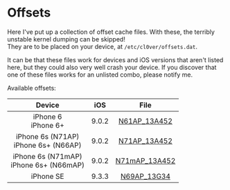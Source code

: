 # Offsets

Here I've put up a collection of offset cache files. With these, the terribly unstable kernel dumping can be skipped!  
They are to be placed on your device, at `/etc/cl0ver/offsets.dat`.  

It can be that these files work for devices and iOS versions that aren't listed here, but they could also very well crash your device. If you discover that one of these files works for an unlisted combo, please notify me.

Available offsets:

| Device                                    | iOS   | File                                                                                                      |
| :---------------------------------------: | :---: | :-------------------------------------------------------------------------------------------------------: |
| iPhone 6<br>iPhone 6+                     | 9.0.2 | [N61AP_13A452](https://raw.githubusercontent.com/Siguza/cl0ver/master/offsets/N61AP_13A452/offsets.dat)   |
| iPhone 6s (N71AP)<br>iPhone 6s+ (N66AP)   | 9.0.2 | [N71AP_13A452](https://raw.githubusercontent.com/Siguza/cl0ver/master/offsets/N71AP_13A452/offsets.dat)   |
| iPhone 6s (N71mAP)<br>iPhone 6s+ (N66mAP) | 9.0.2 | [N71mAP_13A452](https://raw.githubusercontent.com/Siguza/cl0ver/master/offsets/N71mAP_13A452/offsets.dat) |
| iPhone SE                                 | 9.3.3 | [N69AP_13G34](https://raw.githubusercontent.com/Siguza/cl0ver/master/offsets/N69AP_13G34/offsets.dat)     |
